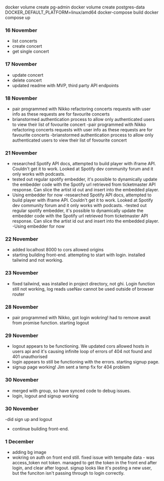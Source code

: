 docker volume create pg-admin
docker volume create postgres-data
DOCKER_DEFAULT_PLATFORM=linux/amd64 docker-compose build
docker compose up

### 16 November

- list concerts
- create concert
- get single concert

### 17 November

- update concert
- delete concert
- updated readme with MVP, third party API endpoints

### 18 November

- pair programmed with Nikko refactoring concerts requests with user info as these requests are for favourite concerts
- brianstormed authentication process to allow only authenticated users to view their list of fovourite concert
  -pair programmed with Nikko refactoring concerts requests with user info as these requests are for favourite concerts
  -brianstormed authentication process to allow only authenticated users to view their list of fovourite concert

### 21 November

- researched Spotify API docs, attempted to build player with iframe API. Couldn't get it to work. Looked at Spotify dev community forum and it only works with podcasts.
- tested out regular spotify embedder, it's possible to dynamically update the embedder code with the Spotify url retrieved from ticketmaster API response. Can slice the artist id out and insert into the embedded player.
- Using embedder for now
  -researched Spotify API docs, attempted to build player with iframe API. Couldn't get it to work. Looked at Spotify dev community forum and it only works with podcasts.
  -tested out regular spotify embedder, it's possible to dynamically update the embedder code with the Spotify url retrieved from ticketmaster API response. Can slice the artist id out and insert into the embedded player.
  -Using embedder for now

### 22 November

- added localhost 8000 to cors allowed origins
- starting building front-end. attempting to start with login. installed tailwind and not working.

### 23 November

- fixed tailwind, was installed in project directory, not ghi. Login function still not working, log reads useNav cannot be used outside of browser router

### 28 November

- pair programmed with Nikko, got login wokring! had to remove await from promise function. starting logout

### 29 November

- logout appears to be functioning. We updated cors allowed hosts in users api and it's causing infinite loop of errors of 404 not found and 401 unauthorised
- login appears to still be functioning with the errors. starting signup page.
- signup page working! Jim sent a temp fix for 404 problem

### 30 November

- merged with group, so have synced code to debug issues.
- login, logout and signup working

### 30 November

-did sign up and logout

- continue building front-end.

### 1 December

- adding bg image
- wokring on auth on front end still. fixed issue with tempalte data - was access_token not token. managed to get the token in the front end after login, and clear after logout. signup looks like it's posting a new user, but the funciton isn't passing through to login correctly.
